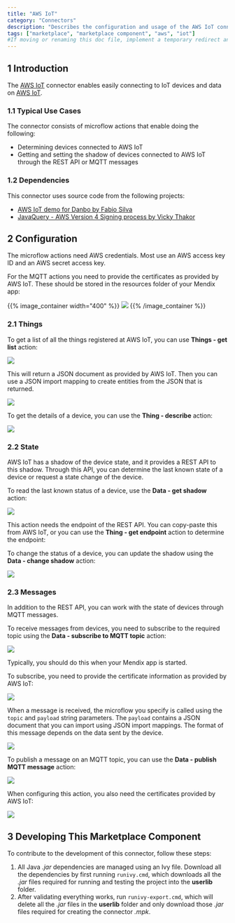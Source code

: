 ```yaml
---
title: "AWS IoT"
category: "Connectors"
description: "Describes the configuration and usage of the AWS IoT connector, which is available in the Mendix Marketplace."
tags: ["marketplace", "marketplace component", "aws", "iot"]
#If moving or renaming this doc file, implement a temporary redirect and let the respective team know they should update the URL in the product. See Mapping to Products for more details. 
---
```


## 1 Introduction

The [AWS IoT](https://appstore.home.mendix.com/link/app/2868/) connector enables easily connecting to IoT devices and data on [AWS IoT](https://aws.amazon.com/iot/).

### 1.1 Typical Use Cases

The connector consists of microflow actions that enable doing the following:

* Determining devices connected to AWS IoT
* Getting and setting the shadow of devices connected to AWS IoT through the REST API or MQTT messages

### 1.2  Dependencies

This connector uses source code from the following projects:

* [AWS IoT demo for Danbo by Fabio Silva](https://github.com/awslabs/)
* [JavaQuery - AWS Version 4 Signing process by Vicky Thakor](https://www.javaquery.com/2016/01/aws-version-4-signing-process-complete.html)

## 2 Configuration

The microflow actions need AWS credentials. Most use an AWS access key ID and an AWS secret access key.

For the MQTT actions you need to provide the certificates as provided by AWS IoT. These should be stored
in the resources folder of your Mendix app:

{{% image_container width="400" %}}
![](attachments/aws-iot/certificates.jpg)
{{% /image_container %}}

### 2.1 Things

To get a list of all the things registered at AWS IoT, you can use **Things - get list** action:

![](attachments/aws-iot/thing-get-list.jpg)

This will return a JSON document as provided by AWS IoT. Then you can use a JSON import mapping to create entities from the JSON that is returned.

![](attachments/aws-iot/thing-get-list-properties.png)

To get the details of a device, you can use the **Thing - describe** action:

![](attachments/aws-iot/thing-describe.png)

### 2.2 State

AWS IoT has a shadow of the device state, and it provides a REST API to this shadow. Through this API, you can determine the last known state of a device or request a state change of the device.

To read the last known status of a device, use the **Data - get shadow** action:

![](attachments/aws-iot/data-get-shadow.png)

This action needs the endpoint of the REST API. You can copy-paste this from AWS IoT, or you can use the **Thing - get endpoint** action to determine the endpoint:

To change the status of a device, you can update the shadow using the **Data - change shadow** action:

![](attachments/aws-iot/data-change-shadow.png)

### 2.3 Messages

In addition to the REST API, you can work with the state of devices through MQTT messages.

To receive messages from devices, you need to subscribe to the required topic using the **Data - subscribe to MQTT topic** action:

![](attachments/aws-iot/data-subscribe-mqtt-topic.png)

Typically, you should do this when your Mendix app is started.

To subscribe, you need to provide the certificate information as provided by AWS IoT:

![](attachments/aws-iot/data-subscribe-mqtt-topic-properties.png)

When a message is received, the microflow you specify is called using the `topic` and `payload` string parameters. The
`payload` contains a JSON document that you can import using JSON import mappings. The format of this message depends on the data sent by the device.

![](attachments/aws-iot/log-message.png)

To publish a message on an MQTT topic, you can use the **Data - publish MQTT message** action:

![](attachments/aws-iot/data-publish-mqtt-message.png)

When configuring this action, you also need the certificates provided by AWS IoT:

![](attachments/aws-iot/data-publish-mqtt-message-properties.png)

## 3 Developing This Marketplace Component

To contribute to the development of this connector, follow these steps:

1. All Java *.jar* dependencies are managed using an Ivy file. Download all the dependencies by first running `runivy.cmd`, which downloads all the *.jar* files required for running and testing the project into the **userlib** folder.
2. After validating everything works, run `runivy-export.cmd`, which will delete all the *.jar* files in the **userlib** folder and only download those *.jar* files required for creating the connector *.mpk*.
